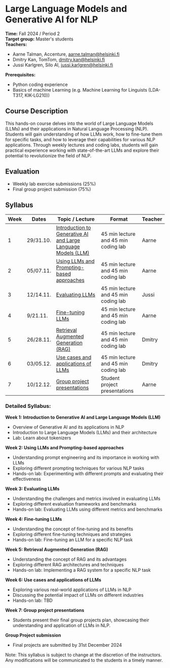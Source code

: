 # Large Language Models and Generative AI for NLP

**Time:** Fall 2024 / Period 2\
**Target group:** Master's students\
**Teachers:** 
* Aarne Talman, Accenture, [aarne.talman@helsinki.fi](mailto:aarne.talman@helsinki.fi)
* Dmitry Kan, TomTom, [dmitry.kan@helsinki.fi](mailto:dmitry.kan@helsinki.fi)
* Jussi Karlgren, Silo AI, [jussi.karlgren@helsinki.fi](mailto:jussi.karlgren@helsinki.fi)

**Prerequisites:** 
* Python coding experience
* Basics of machine Learning (e.g. Machine Learning for Linguists (LDA-T317, KIK-LG210))

## Course Description

This hands-on course delves into the world of Large Language Models (LLMs) and their applications in Natural Language Processing (NLP). Students will gain understanding of how LLMs work, how to fine-tune them for specific tasks, and how to leverage their capabilities for various NLP applications. Through weekly lectures and coding labs, students will gain practical experience working with state-of-the-art LLMs and explore their potential to revolutionize the field of NLP.

## Evaluation

* Weekly lab exercise submissions (25%)
* Final group project submission (75%)

## Syllabus

| Week | Dates     | Topic / Lecture                                                          | Format                               | Teacher |
|------|-----------|--------------------------------------------------------------------------|--------------------------------------|---------|
| 1    | 29/31.10. | [Introduction to Generative AI and Large Language Models (LLM)](week-1/) | 45 min lecture and 45 min coding lab | Aarne   |
| 2    | 05/07.11. | [Using LLMs and Prompting-based approaches](week-2/)                     | 45 min lecture and 45 min coding lab | Aarne   |
| 3    | 12/14.11. | [Evaluating LLMs](week-3/)                                               | 45 min lecture and 45 min coding lab | Jussi   |
| 4    | 9/21.11.  | [Fine-tuning LLMs](week-4/)                                              | 45 min lecture and 45 min coding lab | Aarne   |
| 5    | 26/28.11. | [Retrieval Augmented Generation (RAG)](week-5/)                          | 45 min lecture and 45 min coding lab | Dmitry  |
| 6    | 03/05.12. | [Use cases and applications of LLMs](week-6/)                            | 45 min lecture and 45 min coding lab | Dmitry  |
| 7    | 10/12.12. | [Group project presentations](week-7/)                                   | Student project presentations        | Aarne   |


### Detailed Syllabus:

**Week 1: Introduction to Generative AI and Large Language Models (LLM)**
* Overview of Generative AI and its applications in NLP
* Introduction to Large Language Models (LLMs) and their architecture
* Lab: Learn about tokenizers

**Week 2: Using LLMs and Prompting-based approaches**
* Understanding prompt engineering and its importance in working with LLMs
* Exploring different prompting techniques for various NLP tasks
* Hands-on lab: Experimenting with different prompts and evaluating their effectiveness

**Week 3: Evaluating LLMs**
* Understanding the challenges and metrics involved in evaluating LLMs
* Exploring different evaluation frameworks and benchmarks
* Hands-on lab: Evaluating LLMs using different metrics and benchmarks

**Week 4: Fine-tuning LLMs**
* Understanding the concept of fine-tuning and its benefits
* Exploring different fine-tuning techniques and strategies
* Hands-on lab: Fine-tuning an LLM for a specific NLP task

**Week 5: Retrieval Augmented Generation (RAG)**
* Understanding the concept of RAG and its advantages
* Exploring different RAG architectures and techniques
* Hands-on lab: Implementing a RAG system for a specific NLP task

**Week 6: Use cases and applications of LLMs**
* Exploring various real-world applications of LLMs in NLP
* Discussing the potential impact of LLMs on different industries
* Hands-on lab: TBD

**Week 7: Group project presentations**
* Students present their final group projects plan, showcasing their understanding and application of LLMs in NLP.

**Group Project submission**
* Final projects are submitted by 31st December 2024

Note: This syllabus is subject to change at the discretion of the instructors. Any modifications will be communicated to the students in a timely manner.